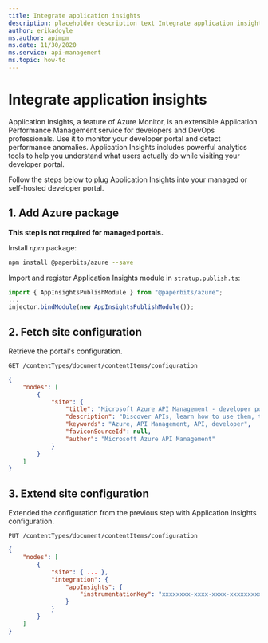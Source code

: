 ```yaml
---
title: Integrate application insights
description: placeholder description text Integrate application insights
author: erikadoyle
ms.author: apimpm
ms.date: 11/30/2020
ms.service: api-management
ms.topic: how-to
---
```


# Integrate application insights

Application Insights, a feature of Azure Monitor, is an extensible Application Performance Management service for developers and DevOps professionals. Use it to monitor your developer portal and detect performance anomalies. Application Insights includes powerful analytics tools to help you understand what users actually do while visiting your developer portal.

Follow the steps below to plug Application Insights into your managed or self-hosted developer portal.

## 1. Add Azure package

**This step is not required for managed portals.**

Install *npm* package:
```sh
npm install @paperbits/azure --save
```

Import and register Application Insights module in `stratup.publish.ts`:
```ts
import { AppInsightsPublishModule } from "@paperbits/azure";
...
injector.bindModule(new AppInsightsPublishModule());
```

## 2. Fetch site configuration

Retrieve the portal's configuration.

`GET /contentTypes/document/contentItems/configuration`

```json
{
    "nodes": [
        {
            "site": {
                "title": "Microsoft Azure API Management - developer portal",
                "description": "Discover APIs, learn how to use them, try them out interactively, and sign up to acquire keys.",
                "keywords": "Azure, API Management, API, developer",
                "faviconSourceId": null,
                "author": "Microsoft Azure API Management"
            }
        }
    ]
}
```

## 3. Extend site configuration

Extended the configuration from the previous step with Application Insights configuration.

`PUT /contentTypes/document/contentItems/configuration`

```json
{
    "nodes": [
        {
            "site": { ... },
            "integration": {
                "appInsights": {
                    "instrumentationKey": "xxxxxxxx-xxxx-xxxx-xxxxxxxxxxxxxxxxx"
                }
            }
        }
    ]
}
```